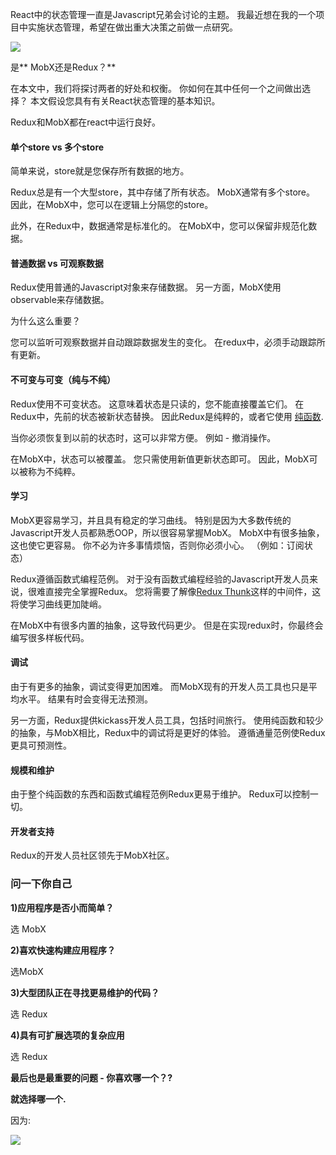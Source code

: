 React中的状态管理一直是Javascript兄弟会讨论的主题。 我最近想在我的一个项目中实施状态管理，希望在做出重大决策之前做一点研究。

![](https://p0.ssl.qhimg.com/t01c21a5f915093f515.jpg)

是** MobX还是Redux？**

在本文中，我们将探讨两者的好处和权衡。 你如何在其中任何一个之间做出选择？ 本文假设您具有有关React状态管理的基本知识。

Redux和MobX都在react中运行良好。

#### 单个store vs 多个store

简单来说，store就是您保存所有数据的地方。

Redux总是有一个大型store，其中存储了所有状态。 MobX通常有多个store。 因此，在MobX中，您可以在逻辑上分隔您的store。

此外，在Redux中，数据通常是标准化的。 在MobX中，您可以保留非规范化数据。

#### 普通数据 vs 可观察数据

Redux使用普通的Javascript对象来存储数据。 另一方面，MobX使用observable来存储数据。

为什么这么重要？

您可以监听可观察数据并自动跟踪数据发生的变化。 在redux中，必须手动跟踪所有更新。

#### 不可变与可变（纯与不纯）

Redux使用不可变状态。 这意味着状态是只读的，您不能直接覆盖它们。 在Redux中，先前的状态被新状态替换。 因此Redux是纯粹的，或者它使用 [纯函数](https://medium.com/javascript-scene/master-the-javascript-interview-what-is-a-pure-function-d1c076bec976).

当你必须恢复到以前的状态时，这可以非常方便。 例如 - 撤消操作。

在MobX中，状态可以被覆盖。 您只需使用新值更新状态即可。 因此，MobX可以被称为不纯粹。

#### **学习**

MobX更容易学习，并且具有稳定的学习曲线。 特别是因为大多数传统的Javascript开发人员都熟悉OOP，所以很容易掌握MobX。 MobX中有很多抽象，这也使它更容易。 你不必为许多事情烦恼，否则你必须小心。 （例如：订阅状态）

Redux遵循函数式编程范例。 对于没有函数式编程经验的Javascript开发人员来说，很难直接完全掌握Redux。 您将需要了解像[Redux Thunk](https://github.com/gaearon/redux-thunk)这样的中间件，这将使学习曲线更加陡峭。

在MobX中有很多内置的抽象，这导致代码更少。 但是在实现redux时，你最终会编写很多样板代码。

#### **调试**

由于有更多的抽象，调试变得更加困难。 而MobX现有的开发人员工具也只是平均水平。 结果有时会变得无法预测。

另一方面，Redux提供kickass开发人员工具，包括时间旅行。 使用纯函数和较少的抽象，与MobX相比，Redux中的调试将是更好的体验。 遵循通量范例使Redux更具可预测性。

#### 规模和维护

由于整个纯函数的东西和函数式编程范例Redux更易于维护。 Redux可以控制一切。

#### 开发者支持

Redux的开发人员社区领先于MobX社区。

### 问一下你自己

**1)应用程序是否小而简单？**

选 MobX

**2)喜欢快速构建应用程序？**

选MobX

**3)大型团队正在寻找更易维护的代码？**

选 Redux

**4)具有可扩展选项的复杂应用**

选 Redux

**最后也是最重要的问题 - 你喜欢哪一个？?**

**就选择哪一个.**

因为:

![](https://p0.ssl.qhimg.com/t01364fba67bb856029.gif)
